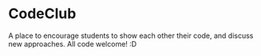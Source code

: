 # CodeClub
 A place to encourage students to show each other their code, and discuss new approaches. All code welcome! :D
